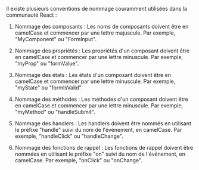 
Il existe plusieurs conventions de nommage couramment utilisées dans la communauté React :

1. Nommage des composants : Les noms de composants doivent être en camelCase et commencer par une lettre majuscule. Par exemple, "MyComponent" ou "FormInput".

2. Nommage des propriétés : Les propriétés d'un composant doivent être en camelCase et commencer par une lettre minuscule. Par exemple, "myProp" ou "formValue".

3. Nommage des états : Les états d'un composant doivent être en camelCase et commencer par une lettre minuscule. Par exemple, "myState" ou "formIsValid".

4. Nommage des méthodes : Les méthodes d'un composant doivent être en camelCase et commencer par une lettre minuscule. Par exemple, "myMethod" ou "handleSubmit".

5. Nommage des handlers : Les handlers doivent être nommés en utilisant le préfixe "handle" suivi du nom de l'événement, en camelCase. Par exemple, "handleClick" ou "handleChange".

6. Nommage des fonctions de rappel : Les fonctions de rappel doivent être nommées en utilisant le préfixe "on" suivi du nom de l'événement, en camelCase. Par exemple, "onClick" ou "onChange".

